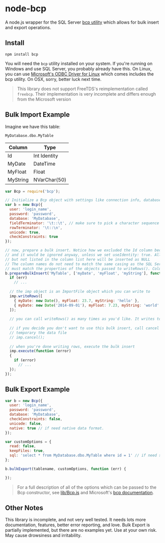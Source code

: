 # node-bcp

A node.js wrapper for the SQL Server [bcp utility](http://msdn.microsoft.com/en-us/library/ms162802.aspx) which allows for bulk insert and export operations.

## Install

    npm install bcp

You will need the `bcp` utility installed on your system. If you're running on Windows and use SQL Server, you probably already have this. On Linux, you can use [Microsoft's ODBC Driver for Linux](http://www.microsoft.com/en-us/download/details.aspx?id=28160) which comes includes the bcp utility. On OSX, sorry, better luck next time.

> This library does not support FreeTDS's reimplementation called `freebcp`. Their implementation is very incomplete and differs enough from the Microsoft version 

## Bulk Import Example

Imagine we have this table:

`MyDatabase.dbo.MyTable`

Column   | Type
-------- | ----
Id       | Int Identity
MyDate   | DateTime
MyFloat  | Float
MyString | NVarChar(50)

```js
var Bcp = require('bcp');

// Initialize a Bcp object with settings like connection info, database, encoding, etc.
var b = new Bcp({
  user: 'login_name',
  password: 'password',
  database: 'MyDatabase',
  fieldTerminator: '\t::\t', // make sure to pick a character sequence not found in your data
  rowTerminator: '\t::\n',
  unicode: true,
  checkConstraints: true
});

// now, prepare a bulk insert. Notice how we excluded the Id column because it's an identity 
// and it would be ignored anyway, unless we set useIdentity: true. All columns in the table, 
// but not listed in the column list here will be inserted as NULL
// The column names do not need to match the same casing as the SQL Server columns, but they 
// must match the properties of the objects passed to writeRows(). Column order is insignificant.
b.prepareBulkInsert('MyTable', ['myDate', 'myFloat', 'myString'], function (err, imp) {
  if (err)
    // ...
  
  // the imp object is an ImportFile object which you can write to
  imp.writeRows([
    { myDate: new Date(), myFloat: 23.7, myString: 'hello' },
    { myDate: new Date('2014-09-01'), myFloat: 7.23, myString: 'world' }
  ]);
  
  // you can call writeRows() as many times as you'd like. It writes to a file stream.
  
  // if you decide you don't want to use this bulk insert, call cancel in order to delete 
  // temporary the data file
  // imp.cancel();
  
  // when you're done writing rows, execute the bulk insert
  imp.execute(function (error)
  {
    if (error)
      // ...
  });
});
```

## Bulk Export Example

```js
var b = new Bcp({
  user: 'login_name',
  password: 'password',
  database: 'MyDatabase',
  checkConstraints: false,
  unicode: false,
  native: true // if need native data format.
});

var customOptions = {
  read: false,
  keepFiles: true,
  sql: 'select * from MyDatabase.dbo.MyTable where id = 1' // if need select query, do like this.
};

b.bulkExport(tablename, customOptions, function (err) {

});
```


> For a full description of all of the options which can be passed to the Bcp constructor, see [lib/Bcp.js](https://github.com/bretcope/node-bcp/blob/master/lib/Bcp.js) and Microsoft's [bcp documentation](http://msdn.microsoft.com/en-us/library/ms162802.aspx).

## Other Notes

This library is incomplete, and not very well tested. It needs lots more documentation, features, better error reporting, and love. Bulk Export is partially implemented, but there are no examples yet. Use at your own risk. May cause drowsiness and irritability.
